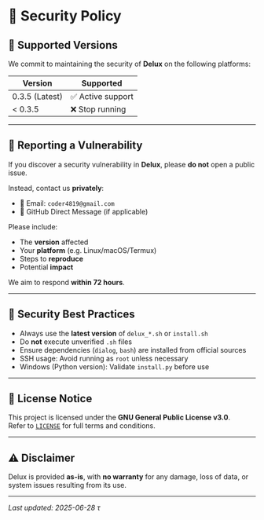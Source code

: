 # 🔐 Security Policy

## 📆 Supported Versions

We commit to maintaining the security of **Delux** on the following platforms:

| Version      | Supported          |
|--------------|--------------------|
| 0.3.5 (Latest) | ✅ Active support |
| < 0.3.5      | ❌ Stop running |

---

## 📢 Reporting a Vulnerability

If you discover a security vulnerability in **Delux**, please **do not** open a public issue.

Instead, contact us **privately**:

- 📧 Email: `coder4819@gmail.com`
- 📩 GitHub Direct Message (if applicable)

Please include:

- The **version** affected
- Your **platform** (e.g. Linux/macOS/Termux)
- Steps to **reproduce**
- Potential **impact**

We aim to respond **within 72 hours**.

---

## 🔐 Security Best Practices

- Always use the **latest version** of `delux_*.sh` or `install.sh`
- Do **not** execute unverified `.sh` files
- Ensure dependencies (`dialog`, `bash`) are installed from official sources
- SSH usage: Avoid running as `root` unless necessary
- Windows (Python version): Validate `install.py` before use

---

## 🧾 License Notice

This project is licensed under the **GNU General Public License v3.0**.  
Refer to [`LICENSE`](LICENSE) for full terms and conditions.

---

## ⚠️ Disclaimer

Delux is provided **as-is**, with **no warranty** for any damage, loss of data, or system issues resulting from its use.

---

_Last updated: 2025-06-28 τ_
